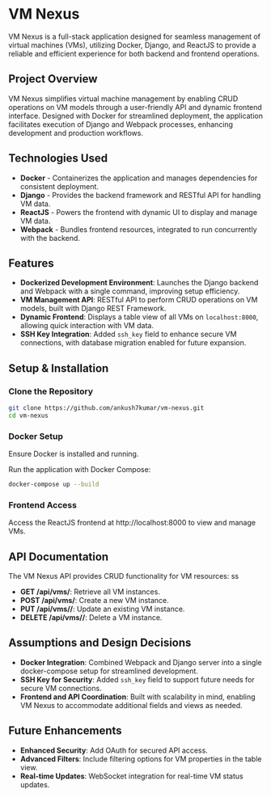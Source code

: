 # VM Nexus

VM Nexus is a full-stack application designed for seamless management of virtual machines (VMs), utilizing Docker, Django, and ReactJS to provide a reliable and efficient experience for both backend and frontend operations.

## Project Overview

VM Nexus simplifies virtual machine management by enabling CRUD operations on VM models through a user-friendly API and dynamic frontend interface. Designed with Docker for streamlined deployment, the application facilitates execution of Django and Webpack processes, enhancing development and production workflows.

## Technologies Used
 
- **Docker** - Containerizes the application and manages dependencies for consistent deployment.
- **Django** - Provides the backend framework and RESTful API for handling VM data.
- **ReactJS** - Powers the frontend with dynamic UI to display and manage VM data.
- **Webpack** - Bundles frontend resources, integrated to run concurrently with the backend.
 
## Features

- **Dockerized Development Environment**: Launches the Django backend and Webpack with a single command, improving setup efficiency.
- **VM Management API**: RESTful API to perform CRUD operations on VM models, built with Django REST Framework.
- **Dynamic Frontend**: Displays a table view of all VMs on `localhost:8000`, allowing quick interaction with VM data.
- **SSH Key Integration**: Added `ssh_key` field to enhance secure VM connections, with database migration enabled for future expansion.

## Setup & Installation

### Clone the Repository

```bash
git clone https://github.com/ankush7kumar/vm-nexus.git
cd vm-nexus
```

### Docker Setup

Ensure Docker is installed and running.

Run the application with Docker Compose:

```bash
docker-compose up --build
```

### Frontend Access

Access the ReactJS frontend at http://localhost:8000 to view and manage VMs.

## API Documentation

The VM Nexus API provides CRUD functionality for VM resources:
ss
- **GET /api/vms/**: Retrieve all VM instances.
- **POST /api/vms/**: Create a new VM instance.
- **PUT /api/vms/<id>/**: Update an existing VM instance.
- **DELETE /api/vms/<id>/**: Delete a VM instance.

## Assumptions and Design Decisions

- **Docker Integration**: Combined Webpack and Django server into a single docker-compose setup for streamlined development.
- **SSH Key for Security**: Added `ssh_key` field to support future needs for secure VM connections.
- **Frontend and API Coordination**: Built with scalability in mind, enabling VM Nexus to accommodate additional fields and views as needed.

## Future Enhancements

- **Enhanced Security**: Add OAuth for secured API access.
- **Advanced Filters**: Include filtering options for VM properties in the table view.
- **Real-time Updates**: WebSocket integration for real-time VM status updates.
